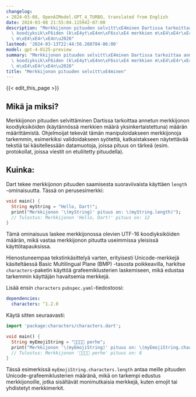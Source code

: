 ```yaml
---
changelog:
- 2024-03-08, OpenAIModel.GPT_4_TURBO, translated from English
date: 2024-03-08 21:55:04.115942-07:00
description: "Merkkijonon pituuden selvitt\xE4minen Dartissa tarkoittaa annetun merkkijonon\
  \ koodiyksik\xF6iden (k\xE4yt\xE4nn\xF6ss\xE4 merkkien m\xE4\xE4r\xE4 yksinkertaistettuna)\
  \ m\xE4\xE4r\xE4n\u2026"
lastmod: '2024-03-13T22:44:56.260784-06:00'
model: gpt-4-0125-preview
summary: "Merkkijonon pituuden selvitt\xE4minen Dartissa tarkoittaa annetun merkkijonon\
  \ koodiyksik\xF6iden (k\xE4yt\xE4nn\xF6ss\xE4 merkkien m\xE4\xE4r\xE4 yksinkertaistettuna)\
  \ m\xE4\xE4r\xE4n\u2026"
title: "Merkkijonon pituuden selvitt\xE4minen"
---
```


{{< edit_this_page >}}

## Mikä ja miksi?
Merkkijonon pituuden selvittäminen Dartissa tarkoittaa annetun merkkijonon koodiyksiköiden (käytännössä merkkien määrä yksinkertaistettuna) määrän määrittämistä. Ohjelmoijat tekevät tämän manipuloidakseen merkkijonoja tarkemmin, esimerkiksi validoidakseen syötettä, katkaistakseen näytettävää tekstiä tai käsitellessään datamuotoja, joissa pituus on tärkeä (esim. protokollat, joissa viestit on etuliitetty pituudella).

## Kuinka:
Dart tekee merkkijonon pituuden saamisesta suoraviivaista käyttäen `length` -ominaisuutta. Tässä on perusesimerkki:

```dart
void main() {
  String myString = "Hello, Dart!";
  print("Merkkijonon '\(myString)' pituus on: \(myString.length)");
  // Tulostus: Merkkijonon 'Hello, Dart!' pituus on: 12
}
```
Tämä ominaisuus laskee merkkijonossa olevien UTF-16 koodiyksiköiden määrän, mikä vastaa merkkijonon pituutta useimmissa yleisissä käyttötapauksissa.

Hienostuneempaa tekstinkäsittelyä varten, erityisesti Unicode-merkkejä käsiteltäessä Basic Multilingual Plane (BMP) -tasosta poikkeavilla, harkitse `characters`-paketin käyttöä grafeemiklusterien laskemiseen, mikä edustaa tarkemmin käyttäjän havaitsemia merkkejä.

Lisää ensin `characters` `pubspec.yaml`-tiedostoosi:

```yaml
dependencies:
  characters: ^1.2.0
```

Käytä sitten seuraavasti:

```dart
import 'package:characters/characters.dart';

void main() {
  String myEmojiString = "👨‍👩‍👧‍👦 perhe";
  print("Merkkijonon '\(myEmojiString)' pituus on: \(myEmojiString.characters.length)");
  // Tulostus: Merkkijonon '👨‍👩‍👧‍👦 perhe' pituus on: 8
}
```

Tässä esimerkissä `myEmojiString.characters.length` antaa meille pituuden Unicode-grafeemiklusterien määränä, mikä on tarkempi edustus merkkijonoille, jotka sisältävät monimutkaisia merkkejä, kuten emojit tai yhdistetyt merkkimerkit.
